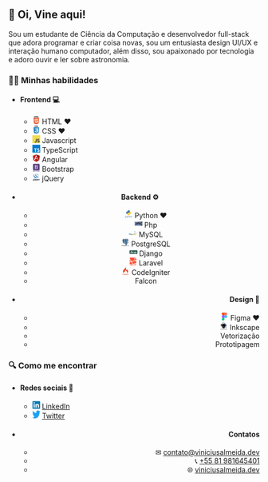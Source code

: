 <h2>👋 Oi, Vine aqui!</h2>
<p>
    Sou um estudante de Ciência da Computação e desenvolvedor full-stack que adora
    programar e criar coisa novas, sou um entusiasta design UI/UX e interação humano
    computador, além disso, sou apaixonado por tecnologia e adoro ouvir e ler sobre
    astronomia.
</p>
<h3>👨‍💻 Minhas habilidades</h3>
<ul>
    <li align="left">
        <h4>Frontend 💻</h4>
        <ul>
            <li>
                <img src="https://raw.githubusercontent.com/devicons/devicon/master/icons/html5/html5-original-wordmark.svg" alt="html5" width="16" height="16" />
                HTML ❤
            </li>
            <li>
                <img src="https://raw.githubusercontent.com/devicons/devicon/master/icons/css3/css3-original-wordmark.svg" alt="css3" width="16" height="16" />
                CSS ❤
            </li>
            <li>
                <img src="https://raw.githubusercontent.com/devicons/devicon/master/icons/javascript/javascript-original.svg" alt="javascript" width="16" height="16" /> 
                Javascript
            </li>
            <li>
                <img src="https://raw.githubusercontent.com/devicons/devicon/master/icons/typescript/typescript-original.svg" alt="typescript" width="16" height="16" />
                TypeScript
            </li>
            <li>
                <img src="https://raw.githubusercontent.com/devicons/devicon/master/icons/angularjs/angularjs-original.svg" alt="angular-js" width="16" height="16" />
                Angular
            </li>
            <li>
                <img src="https://github.com/devicons/devicon/raw/master/icons/bootstrap/bootstrap-plain-wordmark.svg" alt="bootstrap" width="16" height="16" />
                Bootstrap
            </li>
            <li>
                <img src="https://github.com/devicons/devicon/raw/master/icons/jquery/jquery-original-wordmark.svg" alt="jquery" width="16" height="16" />
                jQuery
            </li>
        </ul>
    </li>
    <li align="center">
        <h4>Backend ⚙</h4>
        <ul>
            <li>
                <img src="https://raw.githubusercontent.com/devicons/devicon/master/icons/python/python-original-wordmark.svg" alt="python" width="16" height="16" />
                Python ❤
            </li>
            <li>
                <img src="https://raw.githubusercontent.com/devicons/devicon/master/icons/php/php-original.svg" alt="php" width="16" height="16" />
                Php
            </li>
            <li>
                <img src="https://raw.githubusercontent.com/devicons/devicon/master/icons/mysql/mysql-original-wordmark.svg" alt="mysql" width="16" height="16" />
                MySQL
            </li>
            <li>
                <img src="https://raw.githubusercontent.com//devicons/devicon/master/icons/postgresql/postgresql-original-wordmark.svg" alt="postgreSQL" width="16" height="16" />
                PostgreSQL
            </li>
            <li>
                <img src="https://raw.githubusercontent.com//devicons/devicon/master/icons/django/django-original.svg" alt="postgreSQL" width="16" height="16" />
                Django
            </li>
            <li>
                <img src="https://raw.githubusercontent.com/devicons/devicon/master/icons/laravel/laravel-plain-wordmark.svg" alt="laravel" width="16" height="16" />
                Laravel
            </li>
            <li>
                <img src="https://raw.githubusercontent.com/devicons/devicon/master/icons/codeigniter/codeigniter-plain-wordmark.svg" alt="codeigniter" width="16" height="16" />
                CodeIgniter
            </li>
            <li>
                Falcon
            </li>
        </ul>
    </li>
    <li align="right">
        <h4>Design 🎨</h4>
        <ul>
            <li>
                <img src="https://raw.githubusercontent.com/devicons/devicon/master/icons/figma/figma-original.svg" alt="figma" width="16" height="16" />
                Figma ❤
            </li>
            <li>
                <img src="https://raw.githubusercontent.com/devicons/devicon/master/icons/inkscape/inkscape-original-wordmark.svg" alt="inkscape" width="16" height="16" />
                Inkscape
            </li>
            <li>
                Vetorização
            </li>
            <li>
                Prototipagem
            </li>
        </ul>
    </li>
</ul>
<h3>🔍 Como me encontrar</h3>
<ul>
    <li align="left">
        <h4>Redes sociais 👥</h4>
        <ul>
            <li>
                <img src="https://raw.githubusercontent.com/devicons/devicon/master/icons/linkedin/linkedin-original.svg" alt="linkedin" width="16" height="16" />
                <a href="https://linkedin.com/in/vinesnts">LinkedIn</a>
            </li>
            <li>
                <img src="https://raw.githubusercontent.com/devicons/devicon/master/icons/twitter/twitter-original.svg" alt="linkedin" width="16" height="16" />
                <a href="https://twitter.com/vinesnts">Twitter</a>
            </li>
        </ul>
    </li>
    <li align="right">
        <h4>Contatos</h4>
        <ul>
            <li>
                ✉ <a href="mailto:contato@viniciusalmeida.dev">contato@viniciusalmeida.dev</a>
            </li>
            <li>
                📞 <a href="https://wa.me/message/P2IWW4QTZN7TI1">+55 81 981645401</a>
            </li>
            <li>
                🌐 <a href="https:viniciusalmeida.dev">viniciusalmeida.dev</a>
            </li>
        </ul>
    </li>
</ul>